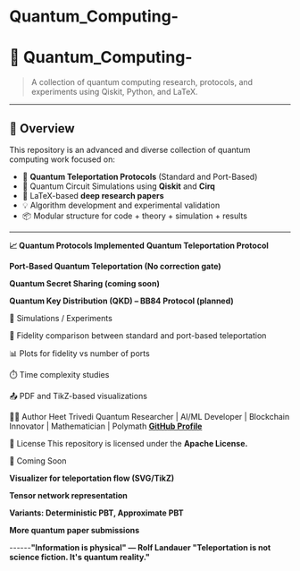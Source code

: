 # Quantum_Computing-  



# 🧠 Quantum_Computing-

> A collection of quantum computing research, protocols, and experiments using Qiskit, Python, and LaTeX.

---

## 📌 Overview

This repository is an advanced and diverse collection of quantum computing work focused on:

- 🚀 **Quantum Teleportation Protocols** (Standard and Port-Based)
- 🔁 Quantum Circuit Simulations using **Qiskit** and **Cirq**
- 📄 LaTeX-based **deep research papers**
- 💡 Algorithm development and experimental validation
- 📦 Modular structure for code + theory + simulation + results

---



**📈 Quantum Protocols Implemented**
 **Quantum Teleportation Protocol**

**Port-Based Quantum Teleportation (No correction gate)**

 **Quantum Secret Sharing (coming soon)**
 
**Quantum Key Distribution (QKD) – BB84 Protocol (planned)**

🧪 Simulations / Experiments

🔁 Fidelity comparison between standard and port-based teleportation

📊 Plots for fidelity vs number of ports

⏱️ Time complexity studies

📤 PDF and TikZ-based visualizations

👨‍💻 Author
Heet Trivedi
Quantum Researcher | AI/ML Developer | Blockchain Innovator | Mathematician | Polymath
**[GitHub Profile](https://github.com/heet25itachi/)**

📖 License
This repository is licensed under the **Apache License.**


🌌 Coming Soon

**Visualizer for teleportation flow (SVG/TikZ)**

**Tensor network representation**

**Variants: Deterministic PBT, Approximate PBT**

**More quantum paper submissions**



------**"Information is physical" — Rolf Landauer
"Teleportation is not science fiction. It's quantum reality."**


